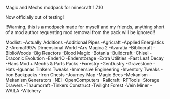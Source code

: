 Magic and Mechs modpack for minecraft 1.7.10

Now officially out of testing!

!!Warning, this is a modpack made for myself and my friends, anything short of a mod author requesting mod removal from the pack will be ignored!!

Modlist:
-Actually Additions
-Additional Pipes
-Agricraft
-Applied Energistics 2
-Aroma1997s Dimensional World
-Ars Magica 2
-Avaratia
-Bibliocraft
-BiblioWoods
-Big Reactors
-Blood Magic
-Botania
-Buildcraft
-Chisel
-Draconic Evolution
-EnderIO
-Enderstorage
-Extra Utilities
-Fast Leaf Decay
-Flans Mod + Mechs & Parts Packs
-Forestry
-GenDustry
-Gravestone
-Hats
-Iguanas Tinkers Tweaks
-Immersive Engineering
-Inventory Tweaks
-Iron Backpacks
-Iron Chests
-Journey Map
-Magic Bees
-Mekanism
-Mekanism Generators
-NEI
-OpenComputers
-Railcraft
-RFTools
-Storage Drawers
-Thaumcraft
-Tinkers Construct
-Twilight Forest
-Vein Miner
-WAILA
-Witchery